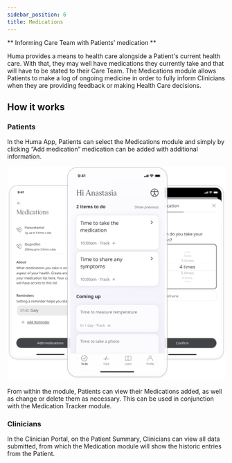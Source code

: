 ```yaml
---
sidebar_position: 6
title: Medications 
---
```

** Informing Care Team with Patients’ medication **

Huma provides a means to health care alongside a Patient's current health care. With that, they may well have medications they currently take and that will have to be stated to their Care Team. The Medications module allows Patients to make a log of ongoing medicine in order to fully inform Clinicians when they are providing feedback or making Health Care decisions.

## How it works

### Patients

In the Huma App, Patients can select the Medications module and simply by clicking “Add medication” medication can be added with additional information.

![Meditcations in the Huma app](./assets/medications.svg)

From within the module, Patients can view their Medications added, as well as change or delete them as necessary. This can be used in conjunction with the Medication Tracker module.

### Clinicians

In the Clinician Portal, on the Patient Summary, Clinicians can view all data submitted, from which the Medication module will show the historic entries from the Patient.

